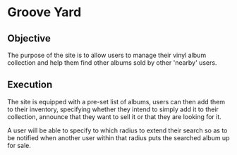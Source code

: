 # Groove Yard

## Objective

The purpose of the site is to allow users to manage their vinyl album collection and help them find other albums sold by other 'nearby' users.

## Execution

The site is equipped with a pre-set list of albums, users can then add them to their inventory, specifying whether they intend to simply add it to their collection, announce that they want to sell it or that they are looking for it.

A user will be able to specify to which radius to extend their search so as to be notified when another user within that radius puts the searched album up for sale.
